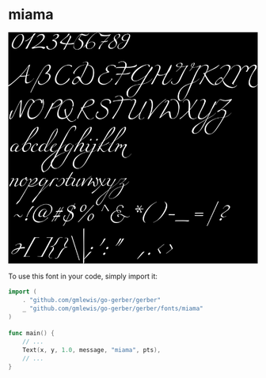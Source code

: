 # miama

![miama](miama.png)

To use this font in your code, simply import it:

```go
import (
	. "github.com/gmlewis/go-gerber/gerber"
	_ "github.com/gmlewis/go-gerber/gerber/fonts/miama"
)

func main() {
	// ...
	Text(x, y, 1.0, message, "miama", pts),
	// ...
}
```
